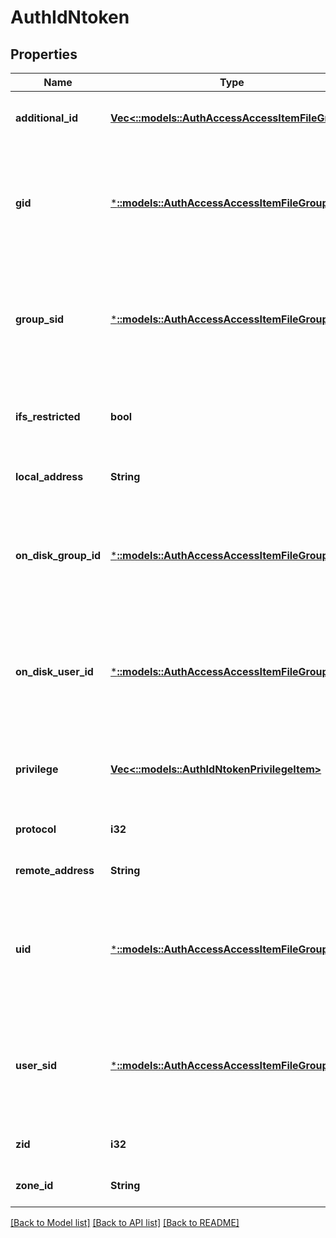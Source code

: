 # AuthIdNtoken

## Properties
Name | Type | Description | Notes
------------ | ------------- | ------------- | -------------
**additional_id** | [**Vec<::models::AuthAccessAccessItemFileGroup>**](AuthAccessAccessItemFileGroup.md) | Specifies additional UIDs, GIDs, and SIDs. | [optional] [default to null]
**gid** | [***::models::AuthAccessAccessItemFileGroup**](AuthAccessAccessItemFileGroup.md) | Specifies properties for a persona, which consists of either a &#39;type&#39; and a &#39;name&#39; or an &#39;ID&#39;. | [optional] [default to null]
**group_sid** | [***::models::AuthAccessAccessItemFileGroup**](AuthAccessAccessItemFileGroup.md) | Specifies properties for a persona, which consists of either a &#39;type&#39; and a &#39;name&#39; or an &#39;ID&#39;. | [optional] [default to null]
**ifs_restricted** | **bool** | Indicates if this user has restricted access to the /ifs file system. | [optional] [default to null]
**local_address** | **String** |  | [optional] [default to null]
**on_disk_group_id** | [***::models::AuthAccessAccessItemFileGroup**](AuthAccessAccessItemFileGroup.md) | Specifies properties for a persona, which consists of either a &#39;type&#39; and a &#39;name&#39; or an &#39;ID&#39;. | [optional] [default to null]
**on_disk_user_id** | [***::models::AuthAccessAccessItemFileGroup**](AuthAccessAccessItemFileGroup.md) | Specifies properties for a persona, which consists of either a &#39;type&#39; and a &#39;name&#39; or an &#39;ID&#39;. | [optional] [default to null]
**privilege** | [**Vec<::models::AuthIdNtokenPrivilegeItem>**](AuthIdNtokenPrivilegeItem.md) | Specifies the privileges granted to the currently authenticated user. | [optional] [default to null]
**protocol** | **i32** |  | [optional] [default to null]
**remote_address** | **String** |  | [optional] [default to null]
**uid** | [***::models::AuthAccessAccessItemFileGroup**](AuthAccessAccessItemFileGroup.md) | Specifies properties for a persona, which consists of either a &#39;type&#39; and a &#39;name&#39; or an &#39;ID&#39;. | [optional] [default to null]
**user_sid** | [***::models::AuthAccessAccessItemFileGroup**](AuthAccessAccessItemFileGroup.md) | Specifies properties for a persona, which consists of either a &#39;type&#39; and a &#39;name&#39; or an &#39;ID&#39;. | [optional] [default to null]
**zid** | **i32** |  | [optional] [default to null]
**zone_id** | **String** |  | [optional] [default to null]

[[Back to Model list]](../README.md#documentation-for-models) [[Back to API list]](../README.md#documentation-for-api-endpoints) [[Back to README]](../README.md)


